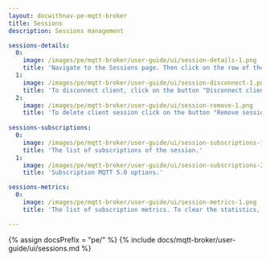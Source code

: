 ```yaml
---
layout: docwithnav-pe-mqtt-broker
title: Sessions
description: Sessions management

sessions-details:
  0:
    image: /images/pe/mqtt-broker/user-guide/ui/session-details-1.png
    title: 'Navigate to the Sessions page. Then click on the row of the table.'
  1:
    image: /images/pe/mqtt-broker/user-guide/ui/session-disconnect-1.png
    title: 'To disconnect client, click on the button "Disconnect client". Note, that only connected clients can be disconnected.' 
  2:
    image: /images/pe/mqtt-broker/user-guide/ui/session-remove-1.png
    title: 'To delete client session click on the button "Remove session". Note, that only disconnected clients can be removed.'
    
sessions-subscriptions:
  0:
    image: /images/pe/mqtt-broker/user-guide/ui/session-subscriptions-1.png
    title: 'The list of subscriptions of the session.'
  1:
    image: /images/pe/mqtt-broker/user-guide/ui/session-subscriptions-2.png
    title: 'Subscription MQTT 5.0 options.' 

sessions-metrics:
  0:
    image: /images/pe/mqtt-broker/user-guide/ui/session-metrics-1.png
    title: 'The list of subscription metrics. To clear the statistics, click on the "Delete" icon in the top right corner.'

---
```


{% assign docsPrefix = "pe/" %}
{% include docs/mqtt-broker/user-guide/ui/sessions.md %}
